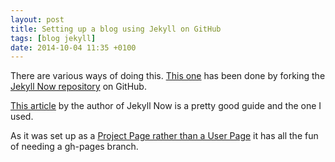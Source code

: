 ```yaml
---
layout: post
title: Setting up a blog using Jekyll on GitHub
tags: [blog jekyll]
date: 2014-10-04 11:35 +0100
---
```


There are various ways of doing this. [This one](https://github.com/idiotandrobot/blog) has been done by forking the [Jekyll Now repository](https://github.com/barryclark/jekyll-now) on GitHub. 

[This article](http://www.smashingmagazine.com/2014/08/01/build-blog-jekyll-github-pages/) by the author of Jekyll Now is a pretty good guide and the one I used.

As it was set up as a [Project Page rather than a User Page](https://help.github.com/articles/user-organization-and-project-pages/) it has all the fun of needing a gh-pages branch.
